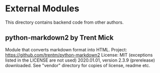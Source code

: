 # External Modules

This directory contains backend code from other authors.

## python-markdown2 by Trent Mick

Module that converts markdown format into HTML.
Project: https://github.com/trentm/python-markdown2
License: MIT (exceptions listed in the LICENSE are not used)
2020.01.01, version 2.3.9 (prerelease) downloaded.
See "vendor" directory for copies of license, readme etc.



